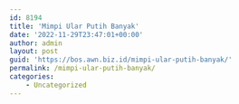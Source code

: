 ```yaml
---
id: 8194
title: 'Mimpi Ular Putih Banyak'
date: '2022-11-29T23:47:01+00:00'
author: admin
layout: post
guid: 'https://bos.awn.biz.id/mimpi-ular-putih-banyak/'
permalink: /mimpi-ular-putih-banyak/
categories:
    - Uncategorized
---
```


